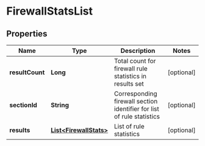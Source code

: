 # FirewallStatsList

## Properties
Name | Type | Description | Notes
------------ | ------------- | ------------- | -------------
**resultCount** | **Long** | Total count for firewall rule statistics in results set |  [optional]
**sectionId** | **String** | Corresponding firewall section identifier for list of rule statistics |  [optional]
**results** | [**List&lt;FirewallStats&gt;**](FirewallStats.md) | List of rule statistics |  [optional]
